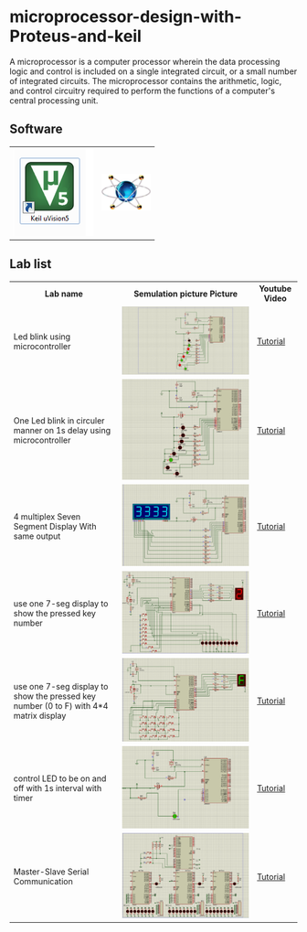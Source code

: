 # microprocessor-design-with-Proteus-and-keil

A microprocessor is a computer processor wherein the data processing logic and control is included on a single integrated circuit, or a small number of integrated circuits. The microprocessor contains the arithmetic, logic, and control circuitry required to perform the functions of a computer's central processing unit.



## Software
<table>
  <tr>
    <td><img src="./img/k.png"></img> </td>
     <td><img src="./img/p.png"></img>  </td>
     </tr>
  </table>
  
  ## Lab list 
  <table>
  <tr>
     <th> Lab name </th>
    <th> Semulation picture Picture </th>
   <th> Youtube Video </th>
  </tr>
     <tr>
     <td>  Led blink using microcontroller </td>
     <td><img src="./lab1/lab1.png"></img>  </td>
     <td><a href="https://youtu.be/Dnk83pcP2no"> Tutorial </td>
     </tr>
      <tr>
     <td> One Led blink in circuler manner on 1s delay using microcontroller </td>
     <td><img src="./lab 2/LED2.PNG"></img>  </td>
      <td><a href="https://youtu.be/DreXOVcRsec"> Tutorial </td>
     </tr>
     <tr>
     <td> 4 multiplex Seven Segment Display With same output </td>
     <td><img src="./lab3/3.PNG"></img>  </td>
      <td><a href="https://youtu.be/6ktwKmjAvAk"> Tutorial </td>
     </tr>
     <tr>
     <td> use one 7-seg display to show the pressed key 
number</td>
     <td><img src="./lab4/lab42.PNG"></img>  </td>
      <td><a href="#"> Tutorial </td>
     </tr>
     <tr>
     <td>use one 7-seg display  to show the pressed key
number (0 to F) with 4*4 matrix display </td>
     <td><img src="./lab%205/lab5.PNG"></img>  </td>
      <td><a href="https://youtu.be/7w-lL5B9Ti4"> Tutorial </td>
     </tr>
     <tr>
     <td>control LED to be on and off with 1s interval with timer </td>
     <td><img src="./lab6/lab6.PNG"></img>  </td>
      <td><a href=""> Tutorial </td>
     </tr>
     <tr>
     <td>Master-Slave Serial Communication</td>
     <td><img src="./lab7/lab7.PNG"></img>  </td>
      <td><a href="https://www.youtube.com/watch?v=55szTXuL-1E"> Tutorial </td>
     </tr>
     
     
  </table>
